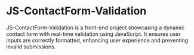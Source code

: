# JS-ContactForm-Validation
JS-ContactForm-Validation is a front-end project showcasing a dynamic contact form with real-time validation using JavaScript. It ensures user inputs are correctly formatted, enhancing user experience and preventing invalid submissions.

